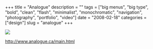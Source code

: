 +++
title = "Analogue"
description = ""
tags = ["big menus", "big type", "bold", "clean", "flash", "minimalist", "monochromatic", "navigation", "photography", "portfolio", "video"]
date = "2008-02-18"
categories = ["design"]
slug = "analogue"
+++


 

  <div id="screens-thumbs" class="clearfix">
    <div class="txt-center" id="design-submission"><a href="http://www.analogue.ca/main.html"><img id='bluga-thumbnail-898' class='bluga-thumbnail large' src='//konigi.com/media/bluga/
wt47f279d2adb72_0.jpg'/></a></div>  
  </div>   
<p><a href="http://www.analogue.ca/main.html">http://www.analogue.ca/main.html</a></p>





